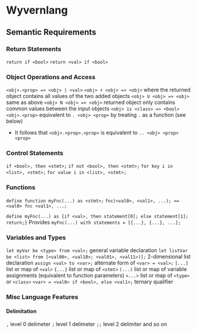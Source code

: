 # Wyvernlang

## Semantic Requirements

### Return Statements

`return if <bool>`
`return <val> if <bool>`

### Object Operations and Access

`<obj>.<prop> => <obj> | <val>`
`<obj> + <obj> => <obj>` where the returned object contains all values of the two added objects
`<obj> U <obj> => <obj>` same as above
`<obj> N <obj> => <obj>` returned object only contains common values between the input objects
`<obj> is <class> => <bool>`
`<obj>.<prop>` equivalent to `. <obj> <prop>` by treating `.` as a function (see below)
* It follows that `<obj>.<prop>.<prop>` is equivalent to `.. <obj> <prop> <prop>`

### Control Statements

`if <bool>, then <stmt>;`
`if not <bool>, then <stmt>;`
`for key i in <list>, <stmt>;`
`for value i in <list>, <stmt>;`

### Functions

`define function myFnc(...) as <stmt>;`
`fnc(<val0>, <val1>, ...); == <val0> fnc <val1>, ...;`

`define myFnc(...) as {if <val>, then statement[0]; else statement[1]; return;}`
Provides
`myFnc(...) with statements = [{...}, {...}, ...];`

### Variables and Types

`let myVar be <type> from <val>;` general variable declaration
`let listVar be <list> from [<val00>, <val10>; <val01>, <val11>)];` 2-dimensional list declaration
`assign <val> to <var>;` alternate form of `<var> = <val>;`
`[...]` list or map of `<val>`
`{...}` list or map of `<stmt>`
`(...)` list or map of variable assignments (equivalent to function parameters)
`<...>` list or map of `<type>` or `<class>`
`<var> = <val0> if <bool>, else <val1>;` ternary qualifier

### Misc Language Features

#### Delimitation

`,` level 0 delimeter
`;` level 1 delimeter
`;;` level 2 delimiter
and so on
